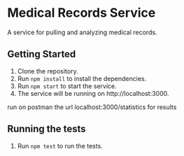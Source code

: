 # Medical Records Service

A service for pulling and analyzing medical records.

## Getting Started

1. Clone the repository.
2. Run `npm install` to install the dependencies.
3. Run `npm start` to start the service.
4. The service will be running on http://localhost:3000.

run on postman the url localhost:3000/statistics for results
## Running the tests

1. Run `npm test` to run the tests.
 